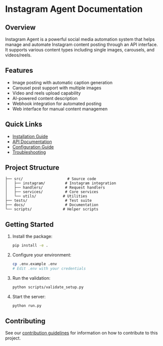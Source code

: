# Instagram Agent Documentation

## Overview

Instagram Agent is a powerful social media automation system that helps manage and automate Instagram content posting through an API interface. It supports various content types including single images, carousels, and videos/reels.

## Features

- Image posting with automatic caption generation
- Carousel post support with multiple images
- Video and reels upload capability
- AI-powered content description
- Webhook integration for automated posting
- Web interface for manual content managemen

## Quick Links

- [Installation Guide](installation/quickstart.md)
- [API Documentation](api/README.md)
- [Configuration Guide](guides/configuration.md)
- [Troubleshooting](troubleshooting/common.md)

## Project Structure

```
├── src/                    # Source code
│   ├── instagram/         # Instagram integration
│   ├── handlers/          # Request handlers
│   ├── services/          # Core services
│   └── utils/            # Utilities
├── tests/                 # Test suite
├── docs/                  # Documentation
└── scripts/              # Helper scripts
```

## Getting Started

1. Install the package:
   ```bash
   pip install -e .
   ```

2. Configure your environment:
   ```bash
   cp .env.example .env
   # Edit .env with your credentials
   ```

3. Run the validation:
   ```bash
   python scripts/validate_setup.py
   ```

4. Start the server:
   ```bash
   python run.py
   ```

## Contributing

See our [contribution guidelines](guides/contributing.md) for information on how to contribute to this project.
